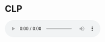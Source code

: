# CLP

<!--<!DOCTYPE html>-->
<html lang="en">
<head>
    <meta charset="utf-8">
    <title>Embedding Audio into an HTML Page</title>
</head>
<body>
	<audio controls="controls" src="http://giss.tv:8001/guerrillaradio.ogg">
        Your browser does not support the HTML5 audio element.
    </audio>
</body>
</html> 



